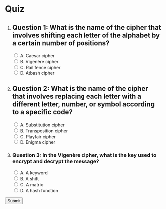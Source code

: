 <html>
  <head>
    <meta charset="UTF-8">
    <title>Quiz</title>
    <link rel="stylesheet" type="text/css" href="style.css">
  </head>
  <body>
    <h1>Quiz</h1>
    <form>
      <ol>
        <li>
          <h2>Question 1: What is the name of the cipher that involves shifting each letter of the alphabet by a certain number of positions?</h2>
          <div>
            <input type="radio" name="q1" value="A">
            <label for="q1A">A. Caesar cipher</label>
          </div>
          <div>
            <input type="radio" name="q1" value="B">
            <label for="q1B">B. Vigenère cipher</label>
          </div>
          <div>
            <input type="radio" name="q1" value="C">
            <label for="q1C">C. Rail fence cipher</label>
          </div>
          <div>
            <input type="radio" name="q1" value="D">
            <label for="q1D">D. Atbash cipher</label>
          </div>
        </li>
        <li>
          <h2>Question 2: What is the name of the cipher that involves replacing each letter with a different letter, number, or symbol according to a specific code?</h2>
          <div>
            <input type="radio" name="q2" value="A">
            <label for="q2A">A. Substitution cipher</label>
          </div>
          <div>
            <input type="radio" name="q2" value="B">
            <label for="q2B">B. Transposition cipher</label>
          </div>
          <div>
            <input type="radio" name="q2" value="C">
            <label for="q2C">C. Playfair cipher</label>
          </div>
          <div>
            <input type="radio" name="q2" value="D">
            <label for="q2D">D. Enigma cipher</label>
          </div>
        </li>
        <!-- Repeat for all questions -->
        <li>
          <h3>Question 3: In the Vigenère cipher, what is the key used to encrypt and decrypt the message?</h3>
          <div>
            <input type="radio" name="q3" value="A">
            <label for="q3A">A. A keyword</label>
          </div>
          <div>
            <input type="radio" name="q3" value="B">
            <label for="q3B">B. A shift</label>
          </div>
          <div>
            <input type="radio" name="q3" value="C">
            <label for="q3C">C. A matrix</label>
          </div>
          <div>
            <input type="radio" name="q3" value="D">
            <label for="q3D">D. A hash function</label>
          </div>
        </li>
      </ol>
      <input type="submit" value="Submit">
    </form>
    <script src="quiz.js"></script>
  </body>
</html>
